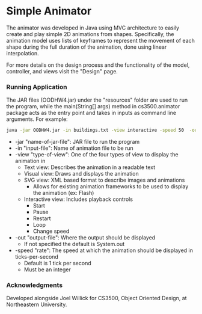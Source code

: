 # Simple Animator
The animator was developed in Java using MVC architecture to easily create and play simple 2D animations from shapes. Specifically, the animation model uses lists of keyframes to represent the movement of each shape during the full duration of the animation, done using linear interpolation. 

For more details on the design process and the functionality of the model, controller, and views visit the "Design" page. 


### Running Application
The JAR files (OODHW4.jar) under the "resources" folder are used to run the program, while the main(String[] args) method in cs3500.animator package acts as the entry point and takes in inputs as command line arguments. For example:

```bash
java -jar OODHW4.jar -in buildings.txt -view interactive -speed 50  -out out.svg
```
<ul>
<li> -jar "name-of-jar-file": JAR file to run the program
<li> -in "input-file": Name of animation file to be run 
<li> -view "type-of-view": One of the four types of view to display the animation in
<ul>
<li> Text view: Describes the animation in a readable text
<li> Visual view: Draws and displays the animation
<li> SVG view: XML based format to describe images and animations 
<ul>
<li> Allows for existing animation frameworks to be used to display the animation (ex: Flash)
</ul>
<li> Interactive view: Includes playback controls 
<ul>
<li> Start
<li> Pause
<li> Restart
<li> Loop
<li> Change speed 
</ul>
</ul>
<li> -out "output-file": Where the output should be displayed
<ul>
<li> If not specified the default is System.out
</ul>
<li> -speed "rate": The speed at which the animation should be displayed in ticks-per-second
<ul>
<li> Default is 1 tick per second
<li> Must be an integer 
</ul>
</ul>


### Acknowledgments  
Developed alongside Joel Willick for CS3500, Object Oriented Design, at Northeastern University. 







